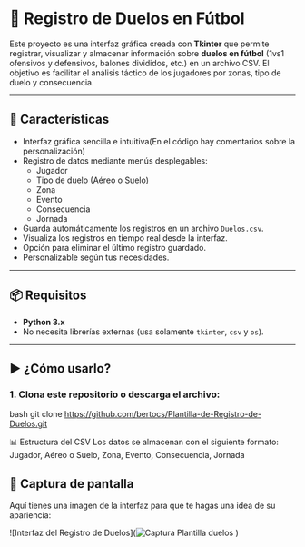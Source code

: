 # 📝 Registro de Duelos en Fútbol

Este proyecto es una interfaz gráfica creada con **Tkinter** que permite registrar, visualizar y almacenar información sobre **duelos en fútbol** (1vs1 ofensivos y defensivos, balones divididos, etc.) en un archivo CSV. El objetivo es facilitar el análisis táctico de los jugadores por zonas, tipo de duelo y consecuencia.

---

## 🚀 Características

- Interfaz gráfica sencilla e intuitiva(En el código hay comentarios sobre la personalización)
- Registro de datos mediante menús desplegables:
  - Jugador
  - Tipo de duelo (Aéreo o Suelo)
  - Zona
  - Evento
  - Consecuencia
  - Jornada
- Guarda automáticamente los registros en un archivo `Duelos.csv`.
- Visualiza los registros en tiempo real desde la interfaz.
- Opción para eliminar el último registro guardado.
- Personalizable según tus necesidades.

---

## 📦 Requisitos

- **Python 3.x**
- No necesita librerías externas (usa solamente `tkinter`, `csv` y `os`).

---

## ▶️ ¿Cómo usarlo?

### 1. Clona este repositorio o descarga el archivo:

bash
git clone https://github.com/bertocs/Plantilla-de-Registro-de-Duelos.git

📊 Estructura del CSV
Los datos se almacenan con el siguiente formato:
Jugador, Aéreo o Suelo, Zona, Evento, Consecuencia, Jornada

## 📸 Captura de pantalla

Aquí tienes una imagen de la interfaz para que te hagas una idea de su apariencia:

![Interfaz del Registro de Duelos](![Captura Plantilla duelos](https://github.com/user-attachments/assets/5d99c6ab-0580-413f-9479-29ce7c1e54b2)
)

